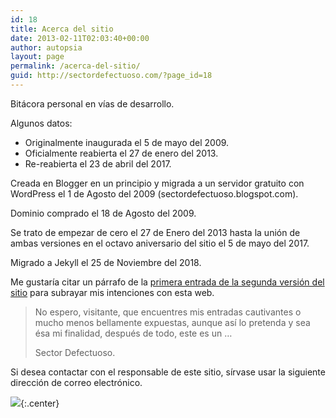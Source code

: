 ```yaml
---
id: 18
title: Acerca del sitio
date: 2013-02-11T02:03:40+00:00
author: autopsia
layout: page
permalink: /acerca-del-sitio/
guid: http://sectordefectuoso.com/?page_id=18
---
```

Bitácora personal en vías de desarrollo.

Algunos datos:

  * Originalmente inaugurada el 5 de mayo del 2009.
  * Oficialmente reabierta el 27 de enero del 2013.
  * Re-reabierta el 23 de abril del 2017.

Creada en Blogger en un principio y migrada a un servidor gratuito con WordPress el 1 de Agosto del 2009 (sectordefectuoso.blogspot.com).

Dominio comprado el 18 de Agosto del 2009.

Se trato de empezar de cero el 27 de Enero del 2013 hasta la unión de ambas versiones en el octavo aniversario del sitio el 5 de mayo del 2017.

Migrado a Jekyll el 25 de Noviembre del 2018.

Me gustaría citar un párrafo de la [primera entrada de la segunda versión del sitio](/primer-escrito/ "Primer escrito") para subrayar mis intenciones con esta web.

> No espero, visitante, que encuentres mis entradas cautivantes o mucho menos bellamente expuestas, aunque así lo pretenda y sea ésa mi finalidad, después de todo, este es un …
>
> Sector Defectuoso.

Si desea contactar con el responsable de este sitio, sírvase usar la siguiente dirección de correo electrónico.

![](http://lh4.ggpht.com/_BEr2Bib7Beg/SgdrvjLG4cI/AAAAAAAAAKE/RuNzSolWxww/email.gif){:.center}
